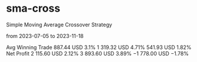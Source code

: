 # sma-cross

Simple Moving Average Crossover Strategy

from 2023-07-05 to 2023-11-18

Avg Winning Trade
887.44 USD
3.1%
1 319.32 USD
4.71%
541.93 USD
1.82%
Net Profit
2 115.60 USD
2.12%
3 893.60 USD
3.89%
−1 778.00 USD
−1.78%
